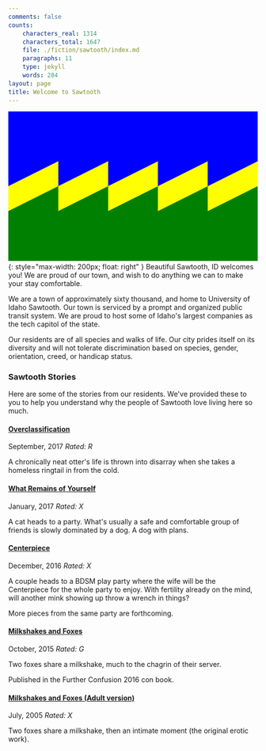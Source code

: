 ```yaml
---
comments: false
counts:
    characters_real: 1314
    characters_total: 1647
    file: ./fiction/sawtooth/index.md
    paragraphs: 11
    type: jekyll
    words: 284
layout: page
title: Welcome to Sawtooth
---
```


![Sawtooth Flag](flag.svg){: style="max-width: 200px; float: right" }
Beautiful Sawtooth, ID welcomes you! We are proud of our town, and wish to do anything we can to make your stay comfortable.

We are a town of approximately sixty thousand, and home to University of Idaho Sawtooth. Our town is serviced by a prompt and organized public transit system. We are proud to host some of Idaho's largest companies as the tech capitol of the state.

Our residents are of all species and walks of life. Our city prides itself on its diversity and will not tolerate discrimination based on species, gender, orientation, creed, or handicap status.

### Sawtooth Stories

Here are some of the stories from our residents. We've provided these to you to help you understand why the people of Sawtooth love living here so much.

<div class="post-entry">
    <a href="overclassification"><h4>Overclassification</h4></a>
    September, 2017
    <em>Rated: R</em>
    <p>A chronically neat otter's life is thrown into disarray when she takes a homeless ringtail in from the cold.</p>
</div>

<!-- <div class="post-entry">
    <a href="disapperance"><h4>Disappearance</h4></a>
    August, 2017
    <em>Rated: X</em>
    <p>A weasel attempts to escape from her life in Sawtooth to Oregon, but finds her old life still tied to home.</p>
</div> -->

<div class="post-entry">
    <a href="/fiction/what-remains-of-yourself"><h4>What Remains of Yourself</h4></a>
    January, 2017
    <em>Rated: X</em>
    <p>A cat heads to a party. What's usually a safe and comfortable group of friends is slowly dominated by a dog. A dog with plans.</p>
</div>

<div class="post-entry">
    <a href="/fiction/party/centerpiece"><h4>Centerpiece</h4></a>
    December, 2016
    <em>Rated: X</em>
    <p>A couple heads to a BDSM play party where the wife will be the Centerpiece for the whole party to enjoy. With fertility already on the mind, will another mink showing up throw a wrench in things?</p>
    <p>More pieces from the same party are forthcoming.</p>
</div>

<div class="post-entry">
    <a href="milkshakes-and-foxes/g"><h4>Milkshakes and Foxes</h4></a>
    October, 2015
    <em>Rated: G</em>
    <p>Two foxes share a milkshake, much to the chagrin of their server.</p>
    <p>Published in the Further Confusion 2016 con book.</p>
</div>

<div class="post-entry">
    <a href="milkshakes-and-foxes/x"><h4>Milkshakes and Foxes (Adult version)</h4></a>
    July, 2005
    <em>Rated: X</em>
    <p>Two foxes share a milkshake, then an intimate moment (the original erotic work).</p>
</div>
